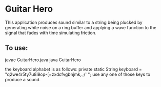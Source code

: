 # Guitar Hero
This application produces sound similar to a string being plucked by generating white noise on a ring buffer and applying a wave function to the signal that fades with time simulating friction.

## To use:
javac GuitarHero.java
java GuitarHero

the keyboard alphabet is as follows:
private static String keyboard = "q2we4r5ty7u8i9op-[=zxdcfvgbnjmk,.;/' ";
use any one of those keys to produce a sound.
